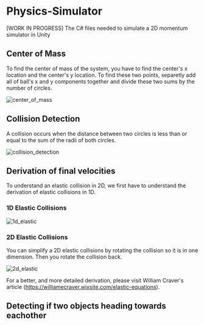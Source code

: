 # Physics-Simulator
[WORK IN PROGRESS] The C# files needed to simulate a 2D momentum simulator in Unity

## Center of Mass
To find the center of mass of the system, you have to find the center's x location and the center's y location. To find these two points, separetly add all of ball's x and y components together and divide these two sums by the number of circles.

![center_of_mass](https://github.com/user-attachments/assets/55ccc8f7-45ee-4bc2-8ed9-af20387d8e3e)


## Collision Detection
A collision occurs when the distance between two circles is less than or equal to the sum of the radii of both circles.

![collision_detection](https://github.com/user-attachments/assets/5d139262-cf2a-4d76-8db6-3d4f541e1c7a)

## Derivation of final velocities
To understand an elastic collision in 2D, we first have to understand the derivation of elastic collisions in 1D.

### 1D Elastic Collisions
![1d_elastic](https://github.com/user-attachments/assets/34366d45-134b-44b7-a88d-e776bf964da0)

### 2D Elastic Collisions
You can simplify a 2D elastic collisions by rotating the collision so it is in one dimension. Then you rotate the collision back.

![2d_elastic](https://github.com/user-attachments/assets/50ec450d-7b0e-4ca8-a6ac-ade2af6019da)

For a better, and more detailed derivation, please visit William Craver's article (https://williamecraver.wixsite.com/elastic-equations).


## Detecting if two objects heading towards eachother
